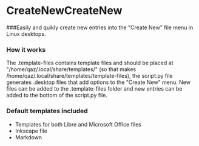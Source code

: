 # CreateNewCreateNew
###Easily and quikly create new entries into the "Create New" file menu in Linux desktops.

### How it works
The .template-files contains template files and should be placed at "/home/qaz/.local/share/templates/" (so that makes /home/qaz/.local/share/templates/template-files), the script.py file generates .desktop files that add options to the "Create New" menu. New files can be added to the .template-files folder and new entries can be added to the bottom of the script.py file.

### Default templates included
- Templates for both Libre and Microsoft Office files
- Inkscape file 
- Markdown